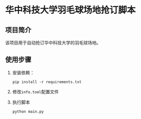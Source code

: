# 华中科技大学羽毛球场地抢订脚本

## 项目简介
该项目用于自动抢订华中科技大学的羽毛球场地。

## 使用步骤
1. 安装依赖：

   ```pip install -r requirements.txt```

2. 修改```info.toml```配置文件
3. 执行脚本

    ```python main.py```